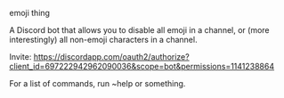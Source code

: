 emoji thing

A Discord bot that allows you to disable all emoji in a channel, or (more interestingly) all non-emoji characters in a channel.

Invite: https://discordapp.com/oauth2/authorize?client_id=697222942962090036&scope=bot&permissions=1141238864

For a list of commands, run ~help or something.
